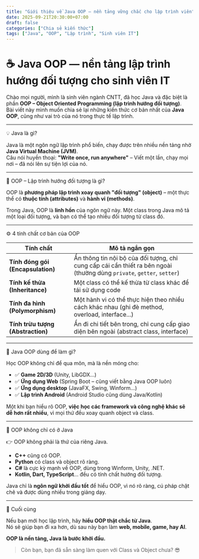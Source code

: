 ```yaml
---
title: "Giới thiệu về Java OOP – nền tảng vững chắc cho lập trình viên"
date: 2025-09-21T20:30:00+07:00
draft: false
categories: ["Chia sẻ kiến thức"]
tags: ["Java", "OOP", "Lập trình", "Sinh viên IT"]
---
```


# ☕ Java OOP — nền tảng lập trình hướng đối tượng cho sinh viên IT

Chào mọi người, mình là sinh viên ngành CNTT, đã học Java và đặc biệt là phần **OOP – Object Oriented Programming (lập trình hướng đối tượng)**.  
Bài viết này mình muốn chia sẻ lại những kiến thức cơ bản nhất của **Java OOP**, cũng như vai trò của nó trong thực tế lập trình.

---

💡 Java là gì?

Java là một ngôn ngữ lập trình phổ biến, chạy được trên nhiều nền tảng nhờ **Java Virtual Machine (JVM)**.  
Câu nói huyền thoại: **"Write once, run anywhere"** – Viết một lần, chạy mọi nơi – đã nói lên sự tiện lợi của nó.

---

🧱 OOP – Lập trình hướng đối tượng là gì?

OOP là **phương pháp lập trình xoay quanh "đối tượng" (object)** – một thực thể có **thuộc tính (attributes)** và **hành vi (methods)**.

Trong Java, OOP là **linh hồn** của ngôn ngữ này. Một class trong Java mô tả một loại đối tượng, và bạn có thể tạo nhiều đối tượng từ class đó.

---

⚙️ 4 tính chất cơ bản của OOP

| Tính chất        | Mô tả ngắn gọn                              |
|------------------|---------------------------------------------|
| **Tính đóng gói (Encapsulation)** | Ẩn thông tin nội bộ của đối tượng, chỉ cung cấp cái cần thiết ra bên ngoài (thường dùng `private`, `getter`, `setter`) |
| **Tính kế thừa (Inheritance)**    | Một class có thể kế thừa từ class khác để tái sử dụng code |
| **Tính đa hình (Polymorphism)**   | Một hành vi có thể thực hiện theo nhiều cách khác nhau (ghi đè method, overload, interface...) |
| **Tính trừu tượng (Abstraction)** | Ẩn đi chi tiết bên trong, chỉ cung cấp giao diện bên ngoài (abstract class, interface) |

---

🧠 Java OOP dùng để làm gì?

Học OOP không chỉ để qua môn, mà là nền móng cho:

- ✅ **Game 2D/3D** (Unity, LibGDX…)
- ✅ **Ứng dụng Web** (Spring Boot – cũng viết bằng Java OOP luôn)
- ✅ **Ứng dụng desktop** (JavaFX, Swing, Winform…)
- ✅ **Lập trình Android** (Android Studio cũng dùng Java/Kotlin)

Một khi bạn hiểu rõ OOP, **việc học các framework và công nghệ khác sẽ dễ hơn rất nhiều**, vì mọi thứ đều xoay quanh object và class.

---

🔁 OOP không chỉ có ở Java

👉 OOP không phải là thứ của riêng Java.

- **C++** cũng có OOP.
- **Python** có class và object rõ ràng.
- **C#** là cực kỳ mạnh về OOP, dùng trong Winform, Unity, .NET.
- **Kotlin, Dart, TypeScript**... đều có tính chất hướng đối tượng.

Java chỉ là **ngôn ngữ khởi đầu tốt** để hiểu OOP, vì nó rõ ràng, cú pháp chặt chẽ và được dùng nhiều trong giảng dạy.

---

📝 Cuối cùng

Nếu bạn mới học lập trình, hãy **hiểu OOP thật chắc từ Java**.  
Nó sẽ giúp bạn đi xa hơn, dù sau này bạn làm **web, mobile, game, hay AI**.

**OOP là nền tảng, Java là bước khởi đầu.**

> Còn bạn, bạn đã sẵn sàng làm quen với Class và Object chưa? 😎